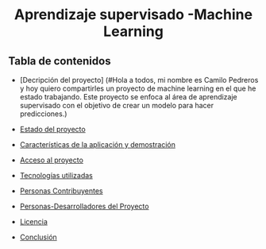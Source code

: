 <h1 align="center"> Aprendizaje supervisado -Machine Learning </h1>

## Tabla de contenidos

* [Decripción del proyecto]
(#Hola a todos, mi nombre es Camilo Pedreros y hoy quiero compartirles un proyecto de machine learning en el que he estado trabajando. Este proyecto se enfoca al área de aprendizaje supervisado con el objetivo de crear un modelo para hacer predicciones.)

* [Estado del proyecto](#Estado-del-proyecto)

* [Características de la aplicación y demostración](#Características-de-la-aplicación-y-demostración)

* [Acceso al proyecto](#acceso-proyecto)

* [Tecnologías utilizadas](#tecnologías-utilizadas)

* [Personas Contribuyentes](#personas-contribuyentes)

* [Personas-Desarrolladores del Proyecto](#personas-desarrolladores)

* [Licencia](#licencia)

* [Conclusión](#conclusión)
